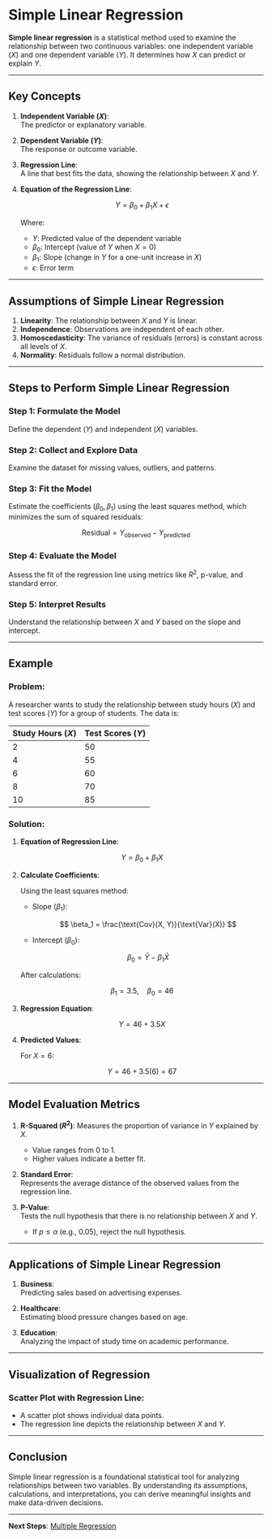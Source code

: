# Simple Linear Regression

**Simple linear regression** is a statistical method used to examine the relationship between two continuous variables: one independent variable ($X$) and one dependent variable ($Y$). It determines how $X$ can predict or explain $Y$.

---

## Key Concepts

1. **Independent Variable ($X$)**:  
   The predictor or explanatory variable.  

2. **Dependent Variable ($Y$)**:  
   The response or outcome variable.  

3. **Regression Line**:  
   A line that best fits the data, showing the relationship between $X$ and $Y$.  

4. **Equation of the Regression Line**:

   $$
   Y = \beta_0 + \beta_1X + \epsilon
   $$

   Where:

   - $Y$: Predicted value of the dependent variable  
   - $\beta_0$: Intercept (value of $Y$ when $X = 0$)  
   - $\beta_1$: Slope (change in $Y$ for a one-unit increase in $X$)  
   - $\epsilon$: Error term  

---

## Assumptions of Simple Linear Regression

1. **Linearity**: The relationship between $X$ and $Y$ is linear.  
2. **Independence**: Observations are independent of each other.  
3. **Homoscedasticity**: The variance of residuals (errors) is constant across all levels of $X$.  
4. **Normality**: Residuals follow a normal distribution.  

---

## Steps to Perform Simple Linear Regression

### Step 1: Formulate the Model

Define the dependent ($Y$) and independent ($X$) variables.

### Step 2: Collect and Explore Data

Examine the dataset for missing values, outliers, and patterns.

### Step 3: Fit the Model

Estimate the coefficients ($\beta_0, \beta_1$) using the least squares method, which minimizes the sum of squared residuals:

$$
\text{Residual} = Y_{\text{observed}} - Y_{\text{predicted}}
$$

### Step 4: Evaluate the Model

Assess the fit of the regression line using metrics like $R^2$, p-value, and standard error.

### Step 5: Interpret Results

Understand the relationship between $X$ and $Y$ based on the slope and intercept.

---

## Example

### Problem:

A researcher wants to study the relationship between study hours ($X$) and test scores ($Y$) for a group of students. The data is:

| Study Hours ($X$) | Test Scores ($Y$) |
|-------------------|-------------------|
| 2                 | 50                |
| 4                 | 55                |
| 6                 | 60                |
| 8                 | 70                |
| 10                | 85                |

### Solution:

1. **Equation of Regression Line**:

   $$
   Y = \beta_0 + \beta_1X
   $$

2. **Calculate Coefficients**:

   Using the least squares method:

   - Slope ($\beta_1$):

     $$
     \beta_1 = \frac{\text{Cov}(X, Y)}{\text{Var}(X)}
     $$

   - Intercept ($\beta_0$):

     $$
     \beta_0 = \bar{Y} - \beta_1\bar{X}
     $$

   After calculations:

   $$
   \beta_1 = 3.5, \quad \beta_0 = 46
   $$

3. **Regression Equation**:

   $$
   Y = 46 + 3.5X
   $$

4. **Predicted Values**:

   For $X = 6$:

   $$
   Y = 46 + 3.5(6) = 67
   $$

---

## Model Evaluation Metrics

1. **R-Squared ($R^2$)**:
   Measures the proportion of variance in $Y$ explained by $X$.  
   - Value ranges from 0 to 1.  
   - Higher values indicate a better fit.

2. **Standard Error**:  
   Represents the average distance of the observed values from the regression line.

3. **P-Value**:  
   Tests the null hypothesis that there is no relationship between $X$ and $Y$.
   - If $p \leq \alpha$ (e.g., 0.05), reject the null hypothesis.

---

## Applications of Simple Linear Regression

1. **Business**:  
   Predicting sales based on advertising expenses.  

2. **Healthcare**:  
   Estimating blood pressure changes based on age.  

3. **Education**:  
   Analyzing the impact of study time on academic performance.  

---

## Visualization of Regression

### Scatter Plot with Regression Line:

- A scatter plot shows individual data points.
- The regression line depicts the relationship between $X$ and $Y$.

---

## Conclusion

Simple linear regression is a foundational statistical tool for analyzing relationships between two variables. By understanding its assumptions, calculations, and interpretations, you can derive meaningful insights and make data-driven decisions.

---

**Next Steps**: [Multiple Regression](./2.%20Multiple%20Regression.md)
